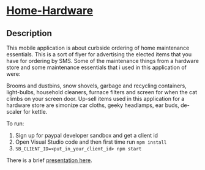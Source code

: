 # <a href="https://github.com/Asirasanambati6173/homehardware" target="_blank">Home-Hardware</a>

## Description

This mobile application is about curbside ordering of home maintenance essentials. This is a sort of flyer for advertising the elected items that you have for ordering by SMS.
Some of the maintenance things from a hardware store and some maintenance essentials that i used in this application of were:

Brooms and dustbins, snow shovels, garbage and recycling containers, light-bulbs, household cleaners, furnace filters and screen for when the cat climbs on your screen door.
Up-sell items used in this application for a hardware store are simonize car cloths, geeky headlamps, ear buds, de-scaler for kettle.

To run:

1. Sign up for paypal developer sandbox and get a client id
2. Open Visual Studio code and then first time run `npm install`
3. `SB_CLIENT_ID=<put_in_your_client_id> npm start`


There is a brief [presentation here](ES6Templates.pdf).
